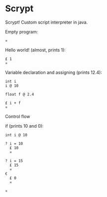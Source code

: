 # Scrypt

Scrypt! Custom script interpreter in java.


Empty program:
```
¤
```

Hello world! (almost, prints 1):
```
£ 1
¤
```

Variable declaration and assigning (prints 12.4):
```
int i
i @ 10

float f @ 2.4

£ i + f
¤
```

Control flow

if (prints 10 and 0):
```
int i @ 10

? i = 10
  £ 10
  ¤
  
? i = 15
  £ 15
  ¤
€
  £ 0
  ¤

¤
```
